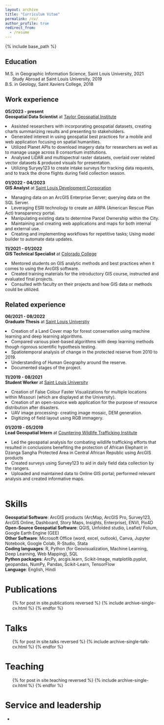 ```yaml
---
layout: archive
title: "Curriculum Vitae"
permalink: /cv/
author_profile: true
redirect_from:
  - /resume
---
```


{% include base_path %}

<h2>Education</h2>

M.S. in Geographic Information Science, Saint Louis University, 2021 
<br>&nbsp; &nbsp; &nbsp; Study Abroad at Saint Louis University, 2019 
<br>B.S. in Geology, Saint Xaviers College, 2018

<h2>Work experience</h2>

**05/2023 - present**<br>
**Geospatial Data Scientist** at [Taylor Geospatial Institute](https://taylorgeospatial.org/)
<li>Assisted researchers with incorporating geospatial datasets, creating charts summarizing results and presenting to stakeholders.</li>
<li>Generated interest in using geospatial best practices for a mobile and web application focusing on spatial humanities. </li>
<li>Utilized Planet APIs to download imagery data for researchers as well as to manage usage across 8 consortium institutions. </li>
<li>Analysed LiDAR and multispectral raster datasets, overlaid over related vector datasets & produced visuals for presentation. </li>
<li>Utilizing Suryey123 to create intake surveys for tracking data requests, and to track the drone flights during field collection season. </li>

**01/2022 - 04/2023**<br>
**GIS Analyst** at [Saint Louis Development Corporation](https://www.developstlouis.org/)
<li>Managing data on an ArcGIS Enterprise Server; querying data on the SQL Server. </li>
<li>Leveraging ESRI technology to create an ARPA (American Rescue Plan Act) transparency portal. </li>
<li>Manipulating existing data to determine Parcel Ownership within the City. </li>
<li>Maintaining and creating web applications and maps for both internal and external use.</li>
<li>Creating and implementing workflows for repetitive tasks; Using model builder to automate data updates.</li>

**11/2021 - 01/2022**<br>
**GIS Technical Specialist** at [Colorado College](https://www.coloradocollege.edu/)
<li>Mentored students on GIS analytic methods and best practices when it comes to using the ArcGIS software. </li>
<li>Created training materials for the introductory GIS course, instructed and evaluated final projects.  </li>
<li>Consulted with faculty on their projects and how GIS data or methods could be utilized. </li>

<h2>Related experience</h2>

**06/2021 - 08/2022**<br>
**Graduate Thesis** at [Saint Louis Universtiy](https://www.slu.edu/)
<li>Creation of a Land Cover map for forest conservation using machine learning and deep learning algorithms. </li>
<li>Compared various pixel-based algorithms with deep learning methods though rigorous scientific hypothesis testing. </li>
<li>Spatiotemporal analysis of change in the protected reserve from 2010 to 2019.</li>
<li>Understanding of Human Geography around the reserve. </li>
<li>Documented stages of the project.</li>

**11/2019 - 08/2021**<br>
**Student Worker** at [Saint Louis University](https://www.slu.edu/)
<li>Creation of False Colour Faster Visualizations for multiple locations within Missouri (which are displayed at the University).</li>
<li>Creation of an open-source web application for the purpose of resource distribution after disasters. </li>
<li>UAV image processing- creating image mosaic, DEM generation.</li>
<li>Digitizing of field layout using RGB immagery. </li>

**01/2019 - 05/2019**<br>
**Lead Geospatial Intern** at [Countering Wildlife Trafficking Institute](https://www.cwtinstitute.org/)
<li>Led the geospatial analysis for combating wildlife trafficking efforts that resulted in conclusions benefiting the protection of African Elephant in Dzanga Sangha Protected Area in Central African Republic using ArcGIS products</li>
<li>Created surveys using Survey123 to aid in daily field data collection by the rangers. </li>
<li>Uploaded and maintained data to Online GIS portal; performed relevant analysis and created informative maps. </li><br>


Skills
======
**Geospatial Software**: ArcGIS products (ArcMap, ArcGIS Pro, Survey123, ArcGIS Online, Dashboard, Story Maps, Insights, Enterprise), ENVI, Pix4D <br>
**Open-Source Geospatial Software**: QGIS, Unfolded studio, Leaflet/ Folium, Google Earth Engine (GEE)<br>
**Other Software**: Microsoft Office (word, excel, outlook), Canva, Jupyter Notebook, Google Colab, R-Studio, Stata<br>
**Coding languages**: R, Python (for Geovisualization, Machine Learning, Deep Learning, Web Mapping), SQL <br>
**Python packages**: ArcPy, arcgis.learn, Scikit-Image, matplotlib.pyplot, geopandas, NumPy, Pandas, Scikit-Learn, TensorFlow <br>
**Language**: English, Hindi<br>


Publications
======
  <ul>{% for post in site.publications reversed %}
    {% include archive-single-cv.html %}
  {% endfor %}</ul>
  
Talks
======
  <ul>{% for post in site.talks reversed %}
    {% include archive-single-talk-cv.html  %}
  {% endfor %}</ul>
  
Teaching
======
  <ul>{% for post in site.teaching reversed %}
    {% include archive-single-cv.html %}
  {% endfor %}</ul>
  
Service and leadership
======
*
